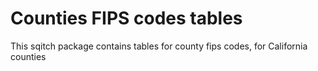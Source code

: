 # Counties FIPS codes tables

This sqitch package contains tables for county fips codes, for
California counties

